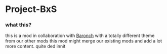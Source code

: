 # Project-BxS

### what this? 
this is a mod in collaboration with [Baronch](https://github.com/bar0nch) with a totally different theme from our other mods
this mod might merge our existing mods and add a lot more content.
quite ded innit
